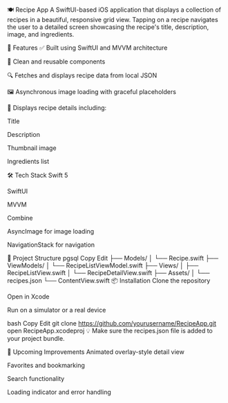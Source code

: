 🍽️ Recipe App
A SwiftUI-based iOS application that displays a collection of recipes in a beautiful, responsive grid view. Tapping on a recipe navigates the user to a detailed screen showcasing the recipe's title, description, image, and ingredients.

📱 Features
✅ Built using SwiftUI and MVVM architecture

🧩 Clean and reusable components

🔍 Fetches and displays recipe data from local JSON

🖼 Asynchronous image loading with graceful placeholders

🧾 Displays recipe details including:

Title

Description

Thumbnail image

Ingredients list


🛠 Tech Stack
Swift 5

SwiftUI

MVVM

Combine

AsyncImage for image loading

NavigationStack for navigation

📂 Project Structure
pgsql
Copy
Edit
├── Models/
│   └── Recipe.swift
├── ViewModels/
│   └── RecipeListViewModel.swift
├── Views/
│   ├── RecipeListView.swift
│   └── RecipeDetailView.swift
├── Assets/
│   └── recipes.json
└── ContentView.swift
📦 Installation
Clone the repository

Open in Xcode

Run on a simulator or a real device

bash
Copy
Edit
git clone https://github.com/yourusername/RecipeApp.git
open RecipeApp.xcodeproj
💡 Make sure the recipes.json file is added to your project bundle.

🚧 Upcoming Improvements
Animated overlay-style detail view

Favorites and bookmarking

Search functionality

Loading indicator and error handling
